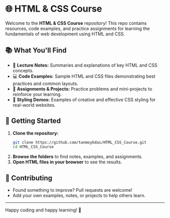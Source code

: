 # 🌐 HTML & CSS Course

Welcome to the **HTML & CSS Course** repository! This repo contains resources, code examples, and practice assignments for learning the fundamentals of web development using HTML and CSS.

## 📚 What You'll Find

- 📝 **Lecture Notes:** Summaries and explanations of key HTML and CSS concepts.
- 💻 **Code Examples:** Sample HTML and CSS files demonstrating best practices and common layouts.
- 🧩 **Assignments & Projects:** Practice problems and mini-projects to reinforce your learning.
- 🎨 **Styling Demos:** Examples of creative and effective CSS styling for real-world websites.

## 🚀 Getting Started

1. **Clone the repository:**
   ```bash
   git clone https://github.com/tanmoykdas/HTML_CSS_Course.git
   cd HTML_CSS_Course
   ```
2. **Browse the folders** to find notes, examples, and assignments.
3. **Open HTML files in your browser** to see the results.

## 🤝 Contributing

- Found something to improve? Pull requests are welcome!
- Add your own examples, notes, or projects to help others learn.

---

Happy coding and happy learning! 🌟
